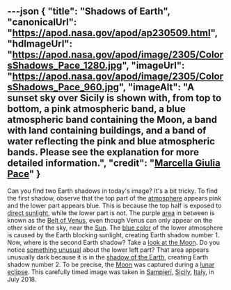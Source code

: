 ---json
{
  "title": "Shadows of Earth",
  "canonicalUrl": "https://apod.nasa.gov/apod/ap230509.html",
  "hdImageUrl": "https://apod.nasa.gov/apod/image/2305/ColorsShadows_Pace_1280.jpg",
  "imageUrl": "https://apod.nasa.gov/apod/image/2305/ColorsShadows_Pace_960.jpg",
  "imageAlt": "A sunset sky over Sicily is shown with, from top to bottom, a pink atmospheric band, a blue atmospheric band containing the Moon, a band with land containing buildings, and a band of water reflecting the pink and blue atmospheric bands. Please see the explanation for more detailed information.",
  "credit": "[Marcella Giulia Pace](https://www.instagram.com/marcella_giulia_pace/)"
}
---

Can you find two Earth shadows in today's image? It's a bit tricky. To find the first shadow, observe that the top part of the [atmosphere](https://spaceplace.nasa.gov/atmosphere/en/) appears pink and the lower part appears blue. This is because the top half is exposed to [direct sunlight](https://apod.nasa.gov/apod/ap220727.html), while the lower part is not. The purple [area](https://apod.nasa.gov/apod/ap100404.html) in between is known as the [Belt of Venus](https://en.wikipedia.org/wiki/Belt_of_Venus), even though Venus can only appear on the other side of the sky, near the [Sun](https://solarsystem.nasa.gov/solar-system/sun/overview/). The [blue color](https://apod.nasa.gov/apod/ap191011.html) of the lower atmosphere is caused by the Earth blocking sunlight, creating Earth shadow number 1. Now, where is the second Earth shadow? Take a [look at the Moon](https://apod.nasa.gov/apod/ap220612.html). Do you notice [something unusual](https://www.intermountainpet.com/hubfs/Blog_Images/Dogs-tilting-their-heads.jpg) about the lower left part? That area appears unusually dark because it is in the [shadow of the Earth](https://apod.nasa.gov/apod/ap211201.html), creating Earth shadow number 2. To be precise, the [Moon](https://moon.nasa.gov/) was captured during a [lunar eclipse](https://apod.nasa.gov/apod/ap180802.html). This carefully timed image was taken in [Sampieri](https://youtu.be/yt3cXQbrvi8), [Sicily](https://en.wikipedia.org/wiki/Sicily), [Italy](https://en.wikipedia.org/wiki/Italy), in July 2018.
